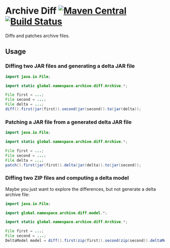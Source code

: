 # Archive Diff [![Maven Central](https://img.shields.io/maven-central/v/global.namespace.archive-diff/archive-diff.svg)](http://search.maven.org/#search%7Cga%7C1%7Cg%3A%22global.namespace.archive-diff%22) [![Build Status](https://api.travis-ci.org/christian-schlichtherle/archive-diff.svg)](https://travis-ci.org/christian-schlichtherle/archive-diff)

Diffs and patches archive files.

## Usage

### Diffing two JAR files and generating a delta JAR file

```java
import java.io.File;

import static global.namespace.archive.diff.Archive.*;

File first = ...;
File second = ...;
File delta = ...;
diff().first(jar(first)).second(jar(second)).to(jar(delta));
```

### Patching a JAR file from a generated delta JAR file

```java
import java.io.File;

import static global.namespace.archive.diff.Archive.*;

File first = ...;
File second = ...;
File delta = ...;
patch().first(jar(first)).delta(jar(delta)).to(jar(second));
```

### Diffing two ZIP files and computing a delta model

Maybe you just want to explore the differences, but not generate a delta archive file:

```java
import java.io.File;

import global.namespace.archive.diff.model.*;

import static global.namespace.archive.diff.Archive.*;

File first = ...;
File second = ...;
DeltaModel model = diff().first(zip(first)).second(zip(second)).deltaModel();
```

[Apache Commons Compress]: https://commons.apache.org/proper/commons-compress/
[JAXB]: https://javaee.github.io/jaxb-v2/
[XZ for Java]: https://tukaani.org/xz/
